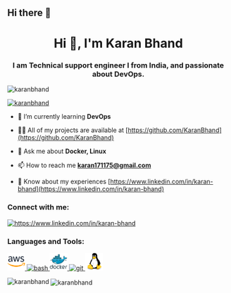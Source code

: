 ## Hi there 👋
<h1 align="center">Hi 👋, I'm Karan Bhand</h1>
<h3 align="center">I am Technical support engineer I from India, and passionate about DevOps.</h3>

<p align="left"> <img src="https://komarev.com/ghpvc/?username=karanbhand&label=Profile%20views&color=0e75b6&style=flat" alt="karanbhand" /> </p>

<p align="left"> <a href="https://github.com/ryo-ma/github-profile-trophy"><img src="https://github-profile-trophy.vercel.app/?username=karanbhand" alt="karanbhand" /></a> </p>

- 🌱 I’m currently learning **DevOps**

- 👨‍💻 All of my projects are available at [https://github.com/KaranBhand](https://github.com/KaranBhand)

- 💬 Ask me about **Docker, Linux**

- 📫 How to reach me **karan171175@gmail.com**

- 📄 Know about my experiences [https://www.linkedin.com/in/karan-bhand](https://www.linkedin.com/in/karan-bhand)

<h3 align="left">Connect with me:</h3>
<p align="left">
<a href="https://linkedin.com/in/https://www.linkedin.com/in/karan-bhand" target="blank"><img align="center" src="https://raw.githubusercontent.com/rahuldkjain/github-profile-readme-generator/master/src/images/icons/Social/linked-in-alt.svg" alt="https://www.linkedin.com/in/karan-bhand" height="30" width="40" /></a>
</p>

<h3 align="left">Languages and Tools:</h3>
<p align="left"> <a href="https://aws.amazon.com" target="_blank" rel="noreferrer"> <img src="https://raw.githubusercontent.com/devicons/devicon/master/icons/amazonwebservices/amazonwebservices-original-wordmark.svg" alt="aws" width="40" height="40"/> </a> <a href="https://www.gnu.org/software/bash/" target="_blank" rel="noreferrer"> <img src="https://www.vectorlogo.zone/logos/gnu_bash/gnu_bash-icon.svg" alt="bash" width="40" height="40"/> </a> <a href="https://www.docker.com/" target="_blank" rel="noreferrer"> <img src="https://raw.githubusercontent.com/devicons/devicon/master/icons/docker/docker-original-wordmark.svg" alt="docker" width="40" height="40"/> </a> <a href="https://git-scm.com/" target="_blank" rel="noreferrer"> <img src="https://www.vectorlogo.zone/logos/git-scm/git-scm-icon.svg" alt="git" width="40" height="40"/> </a> <a href="https://www.linux.org/" target="_blank" rel="noreferrer"> <img src="https://raw.githubusercontent.com/devicons/devicon/master/icons/linux/linux-original.svg" alt="linux" width="40" height="40"/> </a> </p>

<p><img align="left" src="https://github-readme-stats.vercel.app/api/top-langs?username=karanbhand&show_icons=true&locale=en&layout=compact" alt="karanbhand" /></p>

<p>&nbsp;<img align="center" src="https://github-readme-stats.vercel.app/api?username=karanbhand&show_icons=true&locale=en" alt="karanbhand" /></p>
